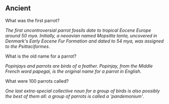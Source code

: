 ## Ancient

What was the first parrot?

_The first uncontroversial parrot fossils date to tropical Eocene Europe around 50 mya. Initially, a neoavian named Mopsitta tanta, uncovered in Denmark's Early Eocene Fur Formation and dated to 54 mya, was assigned to the Psittaciformes_.

What is the old name for a parrot?

_Popinjays and parrots are birds of a feather. Popinjay, from the Middle French word papegai, is the original name for a parrot in English_.

What were 100 parrots called?

_One last extra-special collective noun for a group of birds is also possibly the best of them all: a group of parrots is called a 'pandemonium'_.

